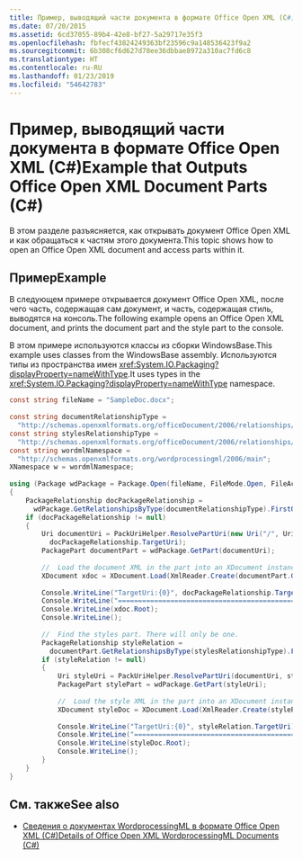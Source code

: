 ```yaml
---
title: Пример, выводящий части документа в формате Office Open XML (C#)
ms.date: 07/20/2015
ms.assetid: 6cd37055-89b4-42e8-bf27-5a29717e35f3
ms.openlocfilehash: fbfecf43824249363bf23596c9a148536423f9a2
ms.sourcegitcommit: 6b308cf6d627d78ee36dbbae8972a310ac7fd6c8
ms.translationtype: HT
ms.contentlocale: ru-RU
ms.lasthandoff: 01/23/2019
ms.locfileid: "54642783"
---
```

# <a name="example-that-outputs-office-open-xml-document-parts-c"></a><span data-ttu-id="fb50f-102">Пример, выводящий части документа в формате Office Open XML (C#)</span><span class="sxs-lookup"><span data-stu-id="fb50f-102">Example that Outputs Office Open XML Document Parts (C#)</span></span>
<span data-ttu-id="fb50f-103">В этом разделе разъясняется, как открывать документ Office Open XML и как обращаться к частям этого документа.</span><span class="sxs-lookup"><span data-stu-id="fb50f-103">This topic shows how to open an Office Open XML document and access parts within it.</span></span>  
  
## <a name="example"></a><span data-ttu-id="fb50f-104">Пример</span><span class="sxs-lookup"><span data-stu-id="fb50f-104">Example</span></span>  
 <span data-ttu-id="fb50f-105">В следующем примере открывается документ Office Open XML, после чего часть, содержащая сам документ, и часть, содержащая стиль, выводятся на консоль.</span><span class="sxs-lookup"><span data-stu-id="fb50f-105">The following example opens an Office Open XML document, and prints the document part and the style part to the console.</span></span>  
  
 <span data-ttu-id="fb50f-106">В этом примере используются классы из сборки WindowsBase.</span><span class="sxs-lookup"><span data-stu-id="fb50f-106">This example uses classes from the WindowsBase assembly.</span></span> <span data-ttu-id="fb50f-107">Используются типы из пространства имен <xref:System.IO.Packaging?displayProperty=nameWithType>.</span><span class="sxs-lookup"><span data-stu-id="fb50f-107">It uses types in the <xref:System.IO.Packaging?displayProperty=nameWithType> namespace.</span></span>  
  
```csharp  
const string fileName = "SampleDoc.docx";  
  
const string documentRelationshipType =  
  "http://schemas.openxmlformats.org/officeDocument/2006/relationships/officeDocument";  
const string stylesRelationshipType =  
  "http://schemas.openxmlformats.org/officeDocument/2006/relationships/styles";  
const string wordmlNamespace =  
  "http://schemas.openxmlformats.org/wordprocessingml/2006/main";  
XNamespace w = wordmlNamespace;  
  
using (Package wdPackage = Package.Open(fileName, FileMode.Open, FileAccess.Read))  
{  
    PackageRelationship docPackageRelationship =  
      wdPackage.GetRelationshipsByType(documentRelationshipType).FirstOrDefault();  
    if (docPackageRelationship != null)  
    {  
        Uri documentUri = PackUriHelper.ResolvePartUri(new Uri("/", UriKind.Relative),  
          docPackageRelationship.TargetUri);  
        PackagePart documentPart = wdPackage.GetPart(documentUri);  
  
        //  Load the document XML in the part into an XDocument instance.  
        XDocument xdoc = XDocument.Load(XmlReader.Create(documentPart.GetStream()));  
  
        Console.WriteLine("TargetUri:{0}", docPackageRelationship.TargetUri);  
        Console.WriteLine("==================================================================");  
        Console.WriteLine(xdoc.Root);  
        Console.WriteLine();  
  
        //  Find the styles part. There will only be one.  
        PackageRelationship styleRelation =  
          documentPart.GetRelationshipsByType(stylesRelationshipType).FirstOrDefault();  
        if (styleRelation != null)  
        {  
            Uri styleUri = PackUriHelper.ResolvePartUri(documentUri, styleRelation.TargetUri);  
            PackagePart stylePart = wdPackage.GetPart(styleUri);  
  
            //  Load the style XML in the part into an XDocument instance.  
            XDocument styleDoc = XDocument.Load(XmlReader.Create(stylePart.GetStream()));  
  
            Console.WriteLine("TargetUri:{0}", styleRelation.TargetUri);  
            Console.WriteLine("==================================================================");  
            Console.WriteLine(styleDoc.Root);  
            Console.WriteLine();  
        }  
    }  
}  
```  
  
## <a name="see-also"></a><span data-ttu-id="fb50f-108">См. также</span><span class="sxs-lookup"><span data-stu-id="fb50f-108">See also</span></span>

- [<span data-ttu-id="fb50f-109">Сведения о документах WordprocessingML в формате Office Open XML (C#)</span><span class="sxs-lookup"><span data-stu-id="fb50f-109">Details of Office Open XML WordprocessingML Documents (C#)</span></span>](../../../../csharp/programming-guide/concepts/linq/details-of-office-open-xml-wordprocessingml-documents.md)
